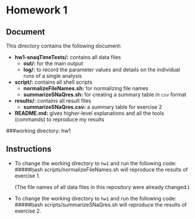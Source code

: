 # Homework 1

## Document

This directory contains the following document:

* **hw1-snaqTimeTests/:** contains all data files
    * **out/:** for the main output
    * **log/:** to record the parameter values and details on the individual runs of a single analysis
* **script/:** contains all shell scripts
    * **normalizeFileNames.sh:** for normalizing file names
    * **summarizeSNaQres.sh:** for creating a summary table in `csv` format
* **results/:** contains all result files
    * **summarizeSNaQres.csv:** a summary table for exercise 2
* **README.md:** gives higher-level explanations and all the tools (commands) to reproduce my results

###working directory: hw1

## Instructions

* To change the working directory to `hw1` and run the following code:
#####bash scripts/normalizeFileNames.sh
will reproduce the results of exercise 1.

    (The file names of all data files in this repository were already changed.)

* To change the working directory to `hw1` and run the following code:
#####bash scripts/summarizeSNaQres.sh
will reproduce the results of exercise 2.
